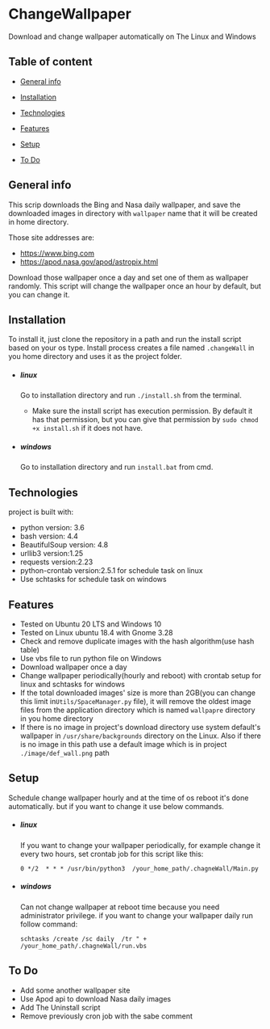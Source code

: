 # ChangeWallpaper
Download and change wallpaper automatically on The Linux and Windows

## Table of content

* [General info](#General-info)

* [Installation](#Installation)

* [Technologies](#Technologies)

* [Features](#Features)

* [Setup](#setup)

* [To Do](#To-Do)


## General info

This scrip downloads the Bing and Nasa daily wallpaper, and save the downloaded images in directory with  `wallpaper` name that it will be created in home directory.

Those site addresses are:
* https://www.bing.com
* https://apod.nasa.gov/apod/astropix.html

 Download those wallpaper once a day and set one of them as wallpaper randomly. This script will change the wallpaper once an hour by default, but you can change it.
 
## Installation

To install it, just clone the repository in a path and run the install script based on your os type. Install process creates a file named `.changeWall` in you home directory and uses it as the project folder. 

* ##### linux
    Go to installation directory and run `./install.sh` from the terminal. 
    
    - Make sure the install script has execution permission. By default it has that permission, but you can give that permission by `sudo chmod +x install.sh` if it does not have.

* ##### windows
    Go to installation directory and run `install.bat` from cmd.

## Technologies

project is built with:
* python version: 3.6
* bash version: 4.4
* BeautifulSoup version: 4.8
* urllib3 version:1.25
* requests version:2.23
* python-crontab version:2.5.1 for schedule task on linux
* Use schtasks for schedule task on windows

## Features

* Tested on Ubuntu 20 LTS and Windows 10
* Tested on Linux ubuntu 18.4 with Gnome 3.28
* Check and remove duplicate images with the hash algorithm(use hash table)
* Use vbs file to run python file on Windows
* Download wallpaper once a day
* Change wallpaper periodically(hourly and reboot) with crontab setup for linux and schtasks for windows
* If the total downloaded images' size is more than 2GB(you can change this limit in`Utils/SpaceManager.py` file), it will remove the oldest image files from the application directory which is named `wallpapre` directory in you home directory
* If there is no image in project's download directory use system default's wallpaper in `/usr/share/backgrounds` directory on the Linux. Also if there is no image in this path use a default image which is in project `./image/def_wall.png` path

 ## Setup
 
 Schedule change wallpaper hourly and at the time of os reboot it's done automatically. but if you want to change it use below commands. 

   * ##### linux
      If you want to change your wallpaper periodically, for example change it every two hours, set crontab job for this script like this:

       `0 */2  * * * /usr/bin/python3  /your_home_path/.chagneWall/Main.py`

   * ##### windows
      Can not change wallpaper at reboot time because you need administrator privilege.
       if you want to change your wallpaper daily run follow command:

      `schtasks /create /sc daily  /tr " +   /your_home_path/.chagneWall/run.vbs`
 
## To Do
* Add some another wallpaper site 
* Use Apod api to download Nasa daily images
* Add The Uninstall script
* Remove previously cron job with the sabe comment
